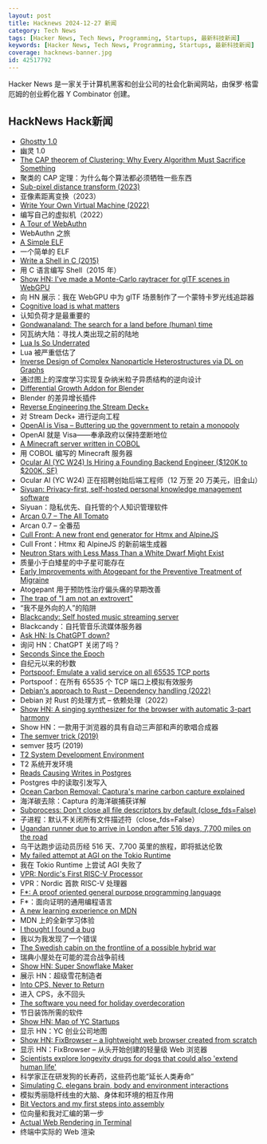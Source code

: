 ```yaml
---
layout: post
title: Hacknews 2024-12-27 新闻
category: Tech News
tags: [Hacker News, Tech News, Programming, Startups, 最新科技新闻]
keywords: [Hacker News, Tech News, Programming, Startups, 最新科技新闻]
coverage: hacknews-banner.jpg
id: 42517792
---
```


Hacker News 是一家关于计算机黑客和创业公司的社会化新闻网站，由保罗·格雷厄姆的创业孵化器 Y Combinator 创建。

## HackNews Hack新闻

- [Ghostty 1.0](https://ghostty.org/)
- 幽灵 1.0
- [The CAP theorem of Clustering: Why Every Algorithm Must Sacrifice Something](https://blog.codingconfessions.com/p/the-cap-theorem-of-clustering)
- 聚类的 CAP 定理：为什么每个算法都必须牺牲一些东西
- [Sub-pixel distance transform (2023)](https://acko.net/blog/subpixel-distance-transform/)
- 亚像素距离变换（2023）
- [Write Your Own Virtual Machine (2022)](https://www.jmeiners.com/lc3-vm/)
- 编写自己的虚拟机（2022）
- [A Tour of WebAuthn](https://www.imperialviolet.org/tourofwebauthn/tourofwebauthn.html)
- WebAuthn 之旅
- [A Simple ELF](https://4zm.org/2024/12/25/a-simple-elf.html)
- 一个简单的 ELF
- [Write a Shell in C (2015)](https://brennan.io/2015/01/16/write-a-shell-in-c/)
- 用 C 语言编写 Shell（2015 年）
- [Show HN: I've made a Monte-Carlo raytracer for glTF scenes in WebGPU](https://github.com/lisyarus/webgpu-raytracer)
- 向 HN 展示：我在 WebGPU 中为 glTF 场景制作了一个蒙特卡罗光线追踪器
- [Cognitive load is what matters](https://minds.md/zakirullin/cognitive)
- 认知负荷才是最重要的
- [Gondwanaland: The search for a land before (human) time](https://www.australiangeographic.com.au/topics/history-culture/2024/09/gondwanaland/)
- 冈瓦纳大陆：寻找人类出现之前的陆地
- [Lua Is So Underrated](https://nflatrea.bearblog.dev/lua-is-so-underrated/)
- Lua 被严重低估了
- [Inverse Design of Complex Nanoparticle Heterostructures via DL on Graphs](https://chemrxiv.org/engage/chemrxiv/article-details/6769dc3a81d2151a02b75ef6)
- 通过图上的深度学习实现复杂纳米粒子异质结构的逆向设计
- [Differential Growth Addon for Blender](https://boris.okunskiy.name/posts/blender-differential-growth)
- Blender 的差异增长插件
- [Reverse Engineering the Stream Deck+](https://den.dev/blog/reverse-engineer-stream-deck-plus/)
- 对 Stream Deck+ 进行逆向工程
- [OpenAI is Visa – Buttering up the government to retain a monopoly](https://sherwood.news/tech/openai-is-visa/)
- OpenAI 就是 Visa——奉承政府以保持垄断地位
- [A Minecraft server written in COBOL](https://github.com/meyfa/CobolCraft)
- 用 COBOL 编写的 Minecraft 服务器
- [Ocular AI (YC W24) Is Hiring a Founding Backend Engineer ($120K to $200K, SF)](https://www.ycombinator.com/companies/ocular-ai/jobs/BFBHWQd-member-of-technical-staff-founding-backend-engineer)
- Ocular AI (YC W24) 正在招聘创始后端工程师（12 万至 20 万美元，旧金山）
- [Siyuan: Privacy-first, self-hosted personal knowledge management software](https://github.com/siyuan-note/siyuan)
- Siyuan：隐私优先、自托管的个人知识管理软件
- [Arcan 0.7 – The All Tomato](https://arcan-fe.com/2024/12/25/arcan-0-7-the-all-tomato/)
- Arcan 0.7 – 全番茄
- [Cull Front: A new front end generator for Htmx and AlpineJS](https://cullfront.com)
- Cull Front：Htmx 和 AlpineJS 的新前端生成器
- [Neutron Stars with Less Mass Than a White Dwarf Might Exist](https://www.universetoday.com/170211/neutron-stars-with-less-mass-than-a-white-dwarf-might-exist-and-ligo-and-virgo-could-find-them/)
- 质量小于白矮星的中子星可能存在
- [Early Improvements with Atogepant for the Preventive Treatment of Migraine](https://www.neurology.org/doi/10.1212/WNL.0000000000210212)
- Atogepant 用于预防性治疗偏头痛的早期改善
- [The trap of "I am not an extrovert"](https://orkohunter.net/blog/the-trap-of-introversion/)
- “我不是外向的人”的陷阱
- [Blackcandy: Self hosted music streaming server](https://github.com/blackcandy-org/blackcandy)
- Blackcandy：自托管音乐流媒体服务器
- [Ask HN: Is ChatGPT down?]()
- 询问 HN：ChatGPT 关闭了吗？
- [Seconds Since the Epoch](https://aphyr.com/posts/378-seconds-since-the-epoch)
- 自纪元以来的秒数
- [Portspoof: Emulate a valid service on all 65535 TCP ports](https://github.com/drk1wi/portspoof)
- Portspoof：在所有 65535 个 TCP 端口上模拟有效服务
- [Debian's approach to Rust – Dependency handling (2022)](https://diziet.dreamwidth.org/10559.html)
- Debian 对 Rust 的处理方式 – 依赖处理（2022）
- [Show HN: A singing synthesizer for the browser with automatic 3-part harmony](https://pbat.ch/recurse/demos/trio/)
- Show HN：一款用于浏览器的具有自动三声部和声的歌唱合成器
- [The semver trick (2019)](https://github.com/dtolnay/semver-trick)
- semver 技巧 (2019)
- [T2 System Development Environment](https://t2sde.org/)
- T2 系统开发环境
- [Reads Causing Writes in Postgres](https://jesipow.com/blog/postgres-reads-cause-writes/)
- Postgres 中的读取引发写入
- [Ocean Carbon Removal: Captura's marine carbon capture explained](https://spectrum.ieee.org/ocean-carbon-removal)
- 海洋碳去除：Captura 的海洋碳捕获详解
- [Subprocess: Don't close all file descriptors by default (close_fds=False)](https://bugs.python.org/issue42738)
- 子进程：默认不关闭所有文件描述符（close_fds=False）
- [Ugandan runner due to arrive in London after 516 days, 7,700 miles on the road](https://www.theguardian.com/global-development/2024/dec/20/ugandan-runner-deo-kato-cape-town-london-hope-racism-europe-africa)
- 乌干达跑步运动员历经 516 天、7,700 英里的旅程，即将抵达伦敦
- [My failed attempt at AGI on the Tokio Runtime](https://www.christo.sh/building-agi-on-the-tokio-runtime/)
- 我在 Tokio Runtime 上尝试 AGI 失败了
- [VPR: Nordic's First RISC-V Processor](https://danielmangum.com/posts/vpr-nordic-risc-v-processor/)
- VPR：Nordic 首款 RISC-V 处理器
- [F*: A proof oriented general purpose programming language](https://fstar-lang.org/)
- F*：面向证明的通用编程语言
- [A new learning experience on MDN](https://developer.mozilla.org/en-US/blog/curriculum-learn-web-development/)
- MDN 上的全新学习体验
- [I thought I found a bug](https://www.os2museum.com/wp/i-thought-i-found-a-bug/)
- 我以为我发现了一个错误
- [The Swedish cabin on the frontline of a possible hybrid war](https://www.theguardian.com/world/2024/dec/23/swedish-cabin-frontline-possible-hybrid-war-undersea-cables-sabotage)
- 瑞典小屋处在可能的混合战争前线
- [Show HN: Super Snowflake Maker](https://supersnowflakemaker.com)
- 展示 HN：超级雪花制造者
- [Into CPS, Never to Return](https://bernsteinbear.com/blog/cps/)
- 进入 CPS，永不回头
- [The software you need for holiday overdecoration](https://www.dbos.dev/blog/ezrgb-dbos-light-shows)
- 节日装饰所需的软件
- [Show HN: Map of YC Startups](https://yc-map.vercel.app/)
- 显示 HN：YC 创业公司地图
- [Show HN: FixBrowser – a lightweight web browser created from scratch](https://www.fixbrowser.org/)
- 显示 HN：FixBrowser – 从头开始​​创建的轻量级 Web 浏览器
- [Scientists explore longevity drugs for dogs that could also 'extend human life'](https://www.theguardian.com/science/2024/dec/26/scientists-explore-longevity-drugs-for-dogs-that-could-also-extend-human-life)
- 科学家正在研发狗的长寿药，这些药也能“延长人类寿命”
- [Simulating C. elegans brain, body and environment interactions](https://www.nature.com/articles/s43588-024-00738-w)
- 模拟秀丽隐杆线虫的大脑、身体和环境的相互作用
- [Bit Vectors and my first steps into assembly](https://blog.smidt.dev/posts/0004/)
- 位向量和我对汇编的第一步
- [Actual Web Rendering in Terminal](https://github.com/chase/awrit)
- 终端中实际的 Web 渲染


